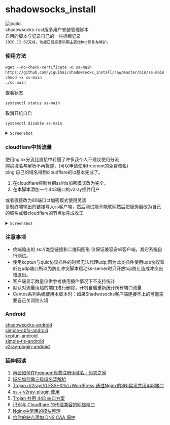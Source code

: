 # shadowsocks_install  
![build](https://github.com/yiguihai/shadowsocks_install/workflows/build/badge.svg)  
shadowsocks-rust版多用户安装管理脚本  
自用的脚本与记录自己的一些折腾记录  
`2020.12.02完成，功能已经完善后期主要做bug修复与维护。  ` 

### 使用方法
```Shell
wget --no-check-certificate -O ss-main https://github.com/yiguihai/shadowsocks_install/raw/master/bin/ss-main
chmod +x ss-main
./ss-main
```
查看状态
```Shell
systemctl status ss-main
```
取消开机自启
```Shell
systemctl disable ss-main
```
<details><summary><code>Screenshot</code></summary><br>
<img src="view.jpg" alt="展示图" title="查看图片" width="100%" height="100%" />
</details>

### cloudflare中转流量  
使用nginx分流比直接中转慢了许多我个人不建议使用分流  
购买域名与解析不再赘述，(可以申请使用freenom的免费域名)  
ping 自己的域名得到cloudflare的ip基本完成了。
1. 在cloudflare控制台把ssl/tls加密模式改为完全。  
2. 在本脚本添加一个443端口的v2ray插件用户  

或者直接改为80端口cf加密模式使用灵活  
复制终端输出的链接导入ss客户端，然后测试能不能联网然后把服务器改为自己的域名或者cloudflare的节点ip完成收工  

<details><summary><code>Screenshot</code></summary><br>
<img src="example.jpg" alt="教程图" title="查看图片" width="100%" height="100%" /><br>  
<img src="example2.jpg" alt="教程图" title="查看图片" width="100%" height="100%" />
</details>  

### 注意事项 
* 终端输出的 ss://类型链接和二维码图形 仅保证兼容安卓客户端，其它系统自行测试。
* 使用kcptun与quic协议插件的时候无法代理udp,因为此类插件使用udp协议监听在udp端口所以为防止冲突脚本启动ss-server时只开放tcp防止造成冲突出错退出。
* 客户端显示数量仅供参考使用插件情况下不支持统计
* 默认对流量用超的端口进行删除，开机自启重新统计所有端口流量  
* Centos系列系统使用本脚本时：如果Shadwosocks客户端连接不上的可能需要自己关闭防火墙  

###  Android  
[shadowsocks-android](https://github.com/shadowsocks/shadowsocks-android)  
[simple-obfs-android](https://github.com/shadowsocks/simple-obfs-android)  
[kcptun-android](https://github.com/shadowsocks/kcptun-android)  
[simple-tls-android](https://github.com/IrineSistiana/simple-tls-android)  
[v2ray-plugin-android](https://github.com/shadowsocks/v2ray-plugin-android)  

### 延伸阅读  
1. [再谈如何在Freenom免费注册tk域名 - 码农之家](https://blog.a-hacker.com/1503.html)  
2. [域名如何做三级域名泛解析](https://www.5v13.com/linux/18940.html)  
3. [Trojan+V2ray(VLESS+Xtls)+WordPress,通过Nginx的SNI实现共用443端口](https://www.v2rayssr.com/trojanv2rayvlessxtlswordpress.html)  
4. [ss + v2ray-plugin 使用](https://zwc365.com/hide/shadowsocks-v2ray-plugin.html)  
5. [Trojan 共用 443 端口方案](https://www.chengxiaobai.cn/record/trojan-shared-443-port-scheme.html)  
6. [识别与 Cloudflare 的代理兼容的网络端口](https://support.cloudflare.com/hc/zh-cn/articles/200169156-%E8%AF%86%E5%88%AB%E4%B8%8E-Cloudflare-%E7%9A%84%E4%BB%A3%E7%90%86%E5%85%BC%E5%AE%B9%E7%9A%84%E7%BD%91%E7%BB%9C%E7%AB%AF%E5%8F%A3)
7. [Nginx中常用的模块整理](https://blog.poetries.top/2018/11/27/nginx-module-summary/)
8. [给你的站点添加 DNS CAA 保护](https://segmentfault.com/a/1190000011097942)
